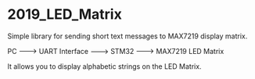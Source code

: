 # 2019_LED_Matrix

Simple library for sending short text messages to MAX7219 display matrix. 

PC ---> UART Interface ---> STM32 ---> MAX7219 LED Matrix

It allows you to display alphabetic strings on the LED Matrix.
